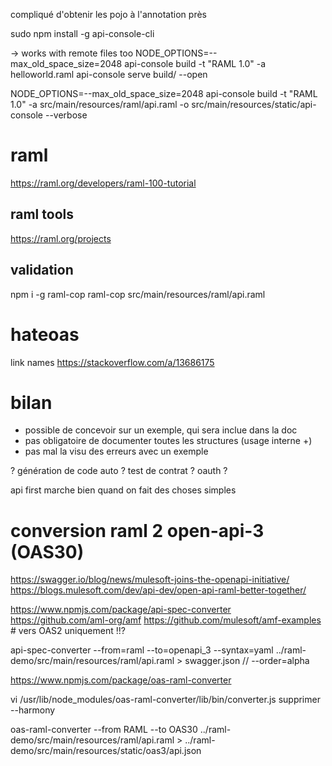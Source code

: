 
compliqué d'obtenir les pojo à l'annotation près



sudo npm install -g api-console-cli

 ->  works with remote files too
NODE_OPTIONS=--max_old_space_size=2048
api-console build -t "RAML 1.0" -a helloworld.raml
api-console serve build/ --open



NODE_OPTIONS=--max_old_space_size=2048 api-console build -t "RAML 1.0" -a src/main/resources/raml/api.raml -o src/main/resources/static/api-console --verbose


# raml
https://raml.org/developers/raml-100-tutorial


## raml tools

https://raml.org/projects

## validation

npm i -g raml-cop
raml-cop  src/main/resources/raml/api.raml 


# hateoas
link names
https://stackoverflow.com/a/13686175


# bilan

- possible de concevoir sur un exemple, qui sera inclue dans la doc
- pas obligatoire de documenter toutes les structures (usage interne +)
- pas mal la visu des erreurs avec un exemple


? génération de code auto ?
test de contrat ?
oauth ?

api first marche bien quand on fait des choses simples

# conversion raml 2 open-api-3 (OAS30)

https://swagger.io/blog/news/mulesoft-joins-the-openapi-initiative/
https://blogs.mulesoft.com/dev/api-dev/open-api-raml-better-together/

https://www.npmjs.com/package/api-spec-converter
https://github.com/aml-org/amf
https://github.com/mulesoft/amf-examples # vers OAS2 uniquement !!?


api-spec-converter --from=raml --to=openapi_3 --syntax=yaml ../raml-demo/src/main/resources/raml/api.raml > swagger.json
//  --order=alpha 

https://www.npmjs.com/package/oas-raml-converter

vi /usr/lib/node_modules/oas-raml-converter/lib/bin/converter.js
supprimer --harmony

oas-raml-converter --from RAML --to OAS30 ../raml-demo/src/main/resources/raml/api.raml >  ../raml-demo/src/main/resources/static/oas3/api.json



